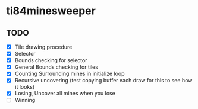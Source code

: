 # ti84minesweeper

## TODO

- [x] Tile drawing procedure
- [x] Selector
- [x] Bounds checking for selector
- [x] General Bounds checking for tiles
- [x] Counting Surrounding mines in initialize loop
- [x] Recursive uncovering (test copying buffer each draw for this to see how it looks)
- [x] Losing, Uncover all mines when you lose
- [ ] Winning